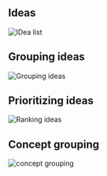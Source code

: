 ## Ideas

![IDea list](https://github.com/Team-309-Weather-Station/EGR314-Spring2024-Team309.github.io/assets/157083379/239de119-6cba-4c7a-8a2f-15b6618cf07f)



## Grouping ideas

![Grouping ideas](https://github.com/Team-309-Weather-Station/EGR314-Spring2024-Team309.github.io/assets/157083379/2d99072c-51ef-407b-9ca9-692855cac937)



## Prioritizing ideas

![Ranking ideas](https://github.com/Team-309-Weather-Station/EGR314-Spring2024-Team309.github.io/assets/157083379/bf9c11ba-91a8-48d3-90df-9f26aff0f42f)


## Concept grouping

![concept grouping](https://github.com/Team-309-Weather-Station/EGR314-Spring2024-Team309.github.io/assets/157083379/6021ad74-7c92-43dd-82b1-7df16f6affaa)


